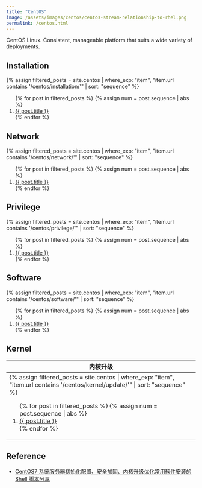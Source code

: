 ```yaml
---
title: "CentOS"
image: /assets/images/centos/centos-stream-relationship-to-rhel.png
permalink: /centos.html
---
```


CentOS Linux. Consistent, manageable platform that suits a wide variety of deployments.

## Installation

{%
assign filtered_posts = site.centos |
where_exp: "item", "item.url contains '/centos/installation/'" |
sort: "sequence"
%}
<ol>
    {% for post in filtered_posts %}
    {% assign num = post.sequence | abs %}
    <li>
        <a href="{{ post.url }}">{{ post.title }}</a>
    </li>
    {% endfor %}
</ol>

## Network

{%
assign filtered_posts = site.centos |
where_exp: "item", "item.url contains '/centos/network/'" |
sort: "sequence"
%}
<ol>
    {% for post in filtered_posts %}
    {% assign num = post.sequence | abs %}
    <li>
        <a href="{{ post.url }}">{{ post.title }}</a>
    </li>
    {% endfor %}
</ol>

## Privilege

{%
assign filtered_posts = site.centos |
where_exp: "item", "item.url contains '/centos/privilege/'" |
sort: "sequence"
%}
<ol>
    {% for post in filtered_posts %}
    {% assign num = post.sequence | abs %}
    <li>
        <a href="{{ post.url }}">{{ post.title }}</a>
    </li>
    {% endfor %}
</ol>

## Software

{%
assign filtered_posts = site.centos |
where_exp: "item", "item.url contains '/centos/software/'" |
sort: "sequence"
%}
<ol>
    {% for post in filtered_posts %}
    {% assign num = post.sequence | abs %}
    <li>
        <a href="{{ post.url }}">{{ post.title }}</a>
    </li>
    {% endfor %}
</ol>

## Kernel

<table>
    <thead>
    <tr>
        <th>内核升级</th>
    </tr>
    </thead>
    <tbody>
    <tr>
        <td>
{%
assign filtered_posts = site.centos |
where_exp: "item", "item.url contains '/centos/kernel/update/'" |
sort: "sequence"
%}
<ol>
    {% for post in filtered_posts %}
    {% assign num = post.sequence | abs %}
    <li>
        <a href="{{ post.url }}">{{ post.title }}</a>
    </li>
    {% endfor %}
</ol>
        </td>
    </tr>
    </tbody>
</table>

## Reference

- [CentOS7 系统服务器初始化配置、安全加固、内核升级优化常用软件安装的 Shell 脚本分享](https://www.cnblogs.com/hahaha111122222/p/16445319.html)
